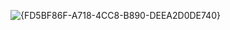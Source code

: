 


![{FD5BF86F-A718-4CC8-B890-DEEA2D0DE740}](https://github.com/user-attachments/assets/a39dad52-181e-43b4-a675-d312fcb37c10)
